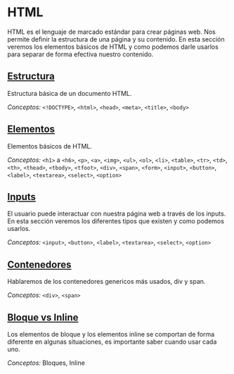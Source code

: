 # HTML

HTML es el lenguaje de marcado estándar para crear páginas web. Nos permite definir la estructura de una página y su contenido. En esta sección veremos los elementos básicos de HTML y como podemos darle usarlos para separar de forma efectiva nuestro contenido.

## [Estructura](05_estructura.md)

Estructura básica de un documento HTML.

*Conceptos:* `<!DOCTYPE>`, `<html>`, `<head>`, `<meta>`, `<title>`, `<body>`

## [Elementos](06_elementos.md)

Elementos básicos de HTML.

*Conceptos:* `<h1>` a `<h6>`, `<p>`, `<a>`, `<img>`, `<ul>`, `<ol>`, `<li>`, `<table>`, `<tr>`, `<td>`, `<th>`, `<thead>`, `<tbody>`, `<tfoot>`, `<div>`, `<span>`, `<form>`, `<input>`, `<button>`, `<label>`, `<textarea>`, `<select>`, `<option>`

## [Inputs](07_inputs.md)

El usuario puede interactuar con nuestra página web a través de los inputs. En esta sección veremos los diferentes tipos que existen y como podemos usarlos.

*Conceptos:* `<input>`, `<button>`, `<label>`, `<textarea>`, `<select>`, `<option>`

## [Contenedores](08_contenedores.md)

Hablaremos de los contenedores genericos más usados, div y span.

*Conceptos:* `<div>`, `<span>`

## [Bloque vs Inline](09_bloque_vs_inline.md)

Los elementos de bloque y los elementos inline se comportan de forma diferente en algunas situaciones, es importante saber cuando usar cada uno.

*Conceptos:* Bloques, Inline

